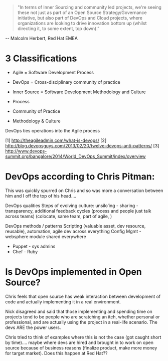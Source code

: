 

>"In terms of Inner Sourcing and community led projects, we're seeing
these not just as part of an Open Source Strategy/Governance initiative,
but also part of DevOps and Cloud projects, where organizations are
looking to drive innovation bottom up (whilst directing it, to some
extent, top down).” 

-- Malcolm Herbert, Red Hat EMEA

# 3 Classifications

- Agile = Software Development Process
- DevOps = Cross-disciplinary community of practice
- Inner Source = Software Development Methodology and Culture

- Process
- Community of Practice
- Methodology & Culture

DevOps ties operations into the Agile process

[1] http://theagileadmin.com/what-is-devops/
[2] http://blog.devopsguys.com/2013/02/20/twelve-devops-anti-patterns/
[3] http://www.devops-summit.org/bangalore/2014/World_DevOps_Summit/index/overview

# DevOps according to Chris Pitman:

This was quickly spurred on Chris and so was more a conversation between him and I off the top of his head….

DevOps qualities
Steps of evolving culture: unsilo’ing - sharing - transparency, additional feedback cycles (process and people just talk across teams) (colocate, same team, part of agile, )

DevOps methods / patterns
Scripting (valuable asset, dev resource, reusable), automation, agile dev across everything
Config Mgmt - websphere module shared everywhere
 - Puppet - sys admins
 - Chef - Ruby

# Is DevOps implemented in Open Source?

Chris feels that open source has weak interaction between development of code and actually implementing it in a real environment.

Nick disagreed and said that those implementing and spending time on projects tend to be people who are scratching an itch, whether personal or professional, and are actually using the project in a real-life scenario. The devs ARE the power users.

Chris tried to think of examples where this is not the case (got caught short by time)…. maybe where devs are hired and brought in to work on open source because of business reasons (finalize product, make more money for target market). Does this happen at Red Hat??

